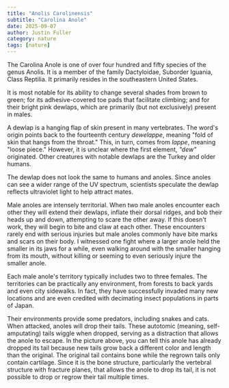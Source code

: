 ```yaml
---
title: "Anolis Carolinensis"
subtitle: "Carolina Anole"
date: 2025-09-07
author: Justin Fuller
category: nature
tags: [nature]
---
```


<!-- markdownlint-disable-next-line -->
The Carolina Anole is one of over four hundred and fifty species of the genus Anolis. It is a member of the family Dactyloidae, Suborder Iguania, Class Reptilia. It primarily resides in the southeastern United States.

It is most notable for its ability to change several shades from brown to green; for its adhesive-covered toe pads that facilitate climbing; and for their bright pink dewlaps, which are primarily (but not exclusively) present in males.

A dewlap is a hanging flap of skin present in many vertebrates. The word's origin points back to the fourteenth century *dewelappe*, meaning "fold of skin that hangs from the throat." This, in turn, comes from *lappe*, meaning "loose piece." However, it is unclear where the first element, *"dew"* originated. Other creatures with notable dewlaps are the Turkey and older humans.

The dewlap does not look the same to humans and anoles. Since anoles can see a wider range of the UV spectrum, scientists speculate the dewlap reflects ultraviolet light to help attract mates.

Male anoles are intensely territorial. When two male anoles encounter each other they will extend their dewlaps, inflate their dorsal ridges, and bob their heads up and down, attempting to scare the other away. If this doesn't work, they will begin to bite and claw at each other. These encounters rarely end with serious injuries but male anoles commonly have bite marks and scars on their body. I witnessed one fight where a larger anole held the smaller in its jaws for a while, even walking around with the smaller hanging from its mouth, without killing or seeming to even seriously injure the smaller anole.

Each male anole's territory typically includes two to three females. The territories can be practically any environment, from forests to back yards and even city sidewalks. In fact, they have successfully invaded many new locations and are even credited with decimating insect populations in parts of Japan.

Their environments provide some predators, including snakes and cats. When attacked, anoles will drop their tails. These autotomic (meaning, self-amputating) tails wiggle when dropped, serving as a distraction that allows the anole to escape. In the picture above, you can tell this anole has already dropped its tail because new tails grow back a different color and length than the original. The original tail contains bone while the regrown tails only contain cartilage. Since it is the bone structure, particularly the vertebral structure with fracture planes, that allows the anole to drop its tail, it is not possible to drop or regrow their tail multiple times.
